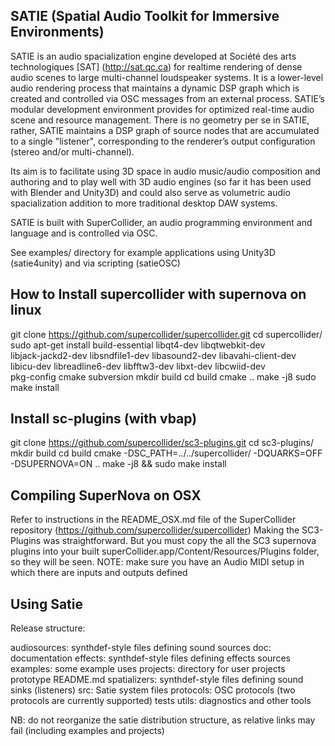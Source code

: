 SATIE (Spatial Audio Toolkit for Immersive Environments)
--------------------------------------------------------

SATIE is an audio spacialization engine developed at Société des arts technologiques [SAT] (http://sat.qc.ca) for realtime rendering of dense audio scenes to large multi-channel loudspeaker systems. It is a lower-level audio rendering process that maintains a dynamic DSP graph which is created and controlled via OSC messages from an external process. SATIE’s modular development environment provides for optimized real-time audio scene and resource management. There is no geometry per se in SATIE, rather, SATIE maintains a DSP graph of source nodes that are accumulated to a single "listener", corresponding to the renderer’s output configuration (stereo and/or multi-channel).

Its aim is to facilitate using 3D space in audio music/audio composition and authoring and to play well with 3D audio engines (so far it has been used with Blender and Unity3D) and could also serve as volumetric audio spacialization addition to more traditional desktop DAW systems. 

SATIE is built with SuperCollider, an audio programming environment and language and is controlled via OSC. 

See examples/ directory for example applications using Unity3D (satie4unity) and via scripting (satieOSC)

How to Install supercollider with supernova on linux
----------------------------------------------------

git clone https://github.com/supercollider/supercollider.git
cd supercollider/
sudo apt-get install build-essential libqt4-dev libqtwebkit-dev \
    libjack-jackd2-dev libsndfile1-dev libasound2-dev libavahi-client-dev \
    libicu-dev libreadline6-dev libfftw3-dev libxt-dev libcwiid-dev \
    pkg-config cmake subversion
mkdir build
cd build
cmake ..
make -j8
sudo make install

Install sc-plugins (with vbap)
------------------------------
git clone  https://github.com/supercollider/sc3-plugins.git
cd sc3-plugins/
mkdir build
cd build
cmake -DSC_PATH=../../supercollider/ -DQUARKS=OFF -DSUPERNOVA=ON ..
make -j8 && sudo make install


Compiling SuperNova on OSX
---------------------------

Refer to instructions in the README_OSX.md file of the SuperCollider repository (https://github.com/supercollider/supercollider)
Making the SC3-Plugins was straightforward. But you must copy the all the SC3 supernova plugins into your built superCollider.app/Content/Resources/Plugins folder, so they will be seen. 
NOTE: make sure you have an Audio MIDI setup in which there are inputs and outputs defined


Using Satie
---------------------------
Release structure:

audiosources:  synthdef-style files defining sound sources
doc:         documentation
effects:    synthdef-style files defining effects sources
examples:   some example uses
projects:   directory for user projects
prototype
README.md
spatializers:   synthdef-style files defining sound sinks (listeners)
src:        Satie system files
protocols:  OSC protocols (two protocols are currently supported)
tests
utils:      diagnostics and other tools


NB:  do not reorganize the satie distribution structure, as relative links may fail (including examples and projects)


